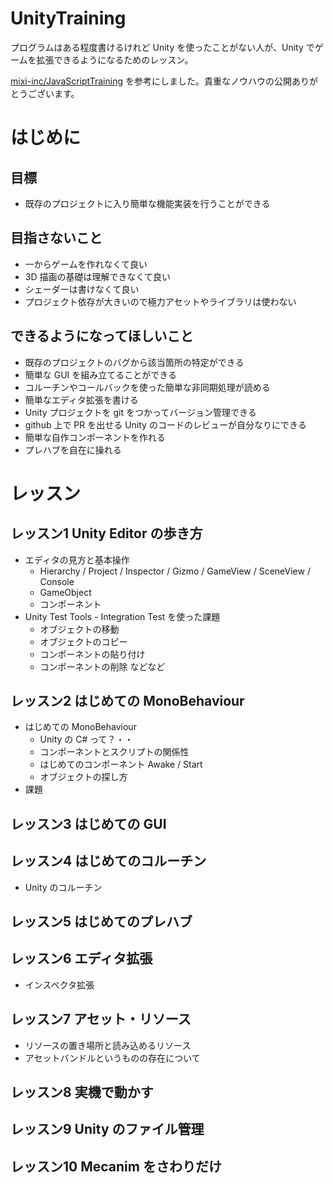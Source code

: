 # UnityTraining

プログラムはある程度書けるけれど Unity を使ったことがない人が、Unity でゲームを拡張できるようになるためのレッスン。

[mixi-inc/JavaScriptTraining](https://github.com/mixi-inc/JavaScriptTraining) を参考にしました。貴重なノウハウの公開ありがとうございます。

# はじめに

## 目標

- 既存のプロジェクトに入り簡単な機能実装を行うことができる

## 目指さないこと

- 一からゲームを作れなくて良い
- 3D 描画の基礎は理解できなくて良い
- シェーダーは書けなくて良い
- プロジェクト依存が大きいので極力アセットやライブラリは使わない

## できるようになってほしいこと

- 既存のプロジェクトのバグから該当箇所の特定ができる
- 簡単な GUI を組み立てることができる
- コルーチンやコールバックを使った簡単な非同期処理が読める
- 簡単なエディタ拡張を書ける
- Unity プロジェクトを git をつかってバージョン管理できる
- github 上で PR を出せる Unity のコードのレビューが自分なりにできる
- 簡単な自作コンポーネントを作れる
- プレハブを自在に操れる

# レッスン

## レッスン1 Unity Editor の歩き方

- エディタの見方と基本操作
  - Hierarchy / Project / Inspector / Gizmo / GameView / SceneView / Console
  - GameObject
  - コンポーネント
- Unity Test Tools - Integration Test を使った課題
  - オブジェクトの移動
  - オブジェクトのコピー
  - コンポーネントの貼り付け
  - コンポーネントの削除 などなど

## レッスン2 はじめての MonoBehaviour

- はじめての MonoBehaviour
  - Unity の C# って？・・
  - コンポーネントとスクリプトの関係性
  - はじめてのコンポーネント Awake / Start
  - オブジェクトの探し方
- 課題

## レッスン3 はじめての GUI
## レッスン4 はじめてのコルーチン
- Unity のコルーチン
## レッスン5 はじめてのプレハブ
## レッスン6 エディタ拡張
- インスペクタ拡張
## レッスン7 アセット・リソース
- リソースの置き場所と読み込めるリソース
- アセットバンドルというものの存在について
## レッスン8 実機で動かす
## レッスン9 Unity のファイル管理
## レッスン10 Mecanim をさわりだけ
